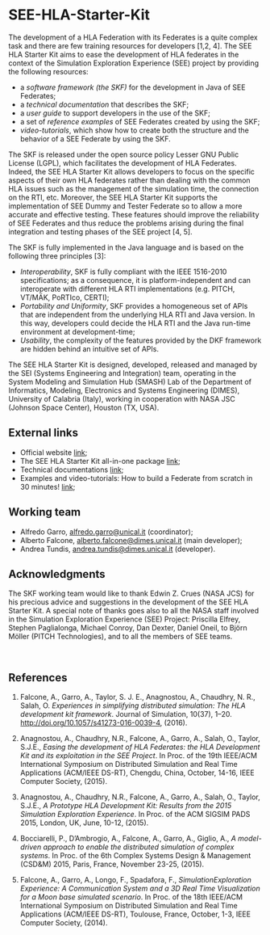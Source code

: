# SEE-HLA-Starter-Kit

The development of a HLA Federation with its Federates is a quite complex task and there are few training resources for developers [1,2, 4]. The SEE HLA Starter Kit aims to ease the development of HLA federates in the context of the Simulation Exploration Experience (SEE) project by providing the following resources:

- a *software framework (the SKF)* for the development in Java of SEE Federates;
- a *technical documentation* that describes the SKF;
- a *user guide* to support developers in the use of the SKF;
- a set of *reference examples* of SEE Federates created by using the SKF;
- *video-tutorials*, which show how to create both the structure and the behavior of a SEE Federate by using the SKF.
The SKF is released under the open source policy Lesser GNU Public License (LGPL), which facilitates the development of HLA Federates. Indeed, the SEE HLA Starter Kit allows developers to focus on the specific aspects of their own HLA federates rather than dealing with the common HLA issues such as the management of the simulation time, the connection on the RTI, etc. Moreover, the SEE HLA Starter Kit supports the implementation of SEE Dummy and Tester Federate so to allow a more accurate and effective testing. These features should improve the reliability of SEE Federates and thus reduce the problems arising during the final integration and testing phases of the SEE project [4, 5].
The SKF is fully implemented in the Java language and is based on the following three principles [3]: 
	
-  *Interoperability*, SKF is fully compliant with the IEEE 1516-2010 specifications; as a consequence, it is platform-independent and can interoperate with different HLA RTI implementations (e.g. PITCH, VT/MÄK, PoRTIco, CERTI);
-  *Portability and Uniformity*, SKF provides a homogeneous set of APIs that are independent from the underlying HLA RTI and Java version. In this way, developers could decide the HLA RTI and the Java run-time environment at development-time;
-  *Usability*, the complexity of the features provided by the DKF framework are hidden behind an intuitive set of APIs.

The SEE HLA Starter Kit is designed, developed, released and managed by the SEI (Systems Engineering and Integration) team, operating in the System Modeling and Simulation Hub (SMASH) Lab of the Department of Informatics, Modeling, Electronics and Systems Engineering (DIMES), University of Calabria (Italy), working in cooperation with NASA JSC (Johnson Space Center), Houston (TX, USA).

## **External links**

- Official website [link](https://smash-lab.github.io/SEE-HLA-Starter-Kit/);
- The SEE HLA Starter Kit all-in-one package [link](https://drive.google.com/drive/folders/0B5VINCL02C8rQ0xZYmhaTjFfRGc?usp=sharing);
- Technical documentations [link](https://drive.google.com/file/d/0B5VINCL02C8rdktZSGZSdXMyQUE/view?usp=sharing);
- Examples and video-tutorials: How to build a Federate from scratch in 30 minutes! [link](https://drive.google.com/open?id=0B6Txsul1iIJma3pITXE1M2hSOVk);

## **Working team**

*  Alfredo Garro, [alfredo.garro@unical.it](mailto:alfredo.garro@unical.it) (coordinator);
*  Alberto Falcone, [alberto.falcone@dimes.unical.it](mailto:alberto.falcone@dimes.unical.it) (main developer); 
*  Andrea Tundis, [andrea.tundis@dimes.unical.it](mailto:andrea.tundis@dimes.unical.it) (developer).

## **Acknowledgments**

The SKF working team would like to thank Edwin Z. Crues (NASA JCS) for his precious advice and suggestions in the development of the SEE HLA Starter Kit. A special note of thanks goes also to all the NASA staff involved in the Simulation Exploration Experience (SEE) Project: Priscilla Elfrey, Stephen Paglialonga, Michael Conroy, Dan Dexter, Daniel Oneil, to Björn Möller (PITCH Technologies), and to all the members of SEE teams.

<br>
 
## **References**

1.  Falcone, A., Garro, A., Taylor, S. J. E., Anagnostou, A., Chaudhry, N. R., Salah, O. *Experiences in simplifying distributed simulation: The HLA development kit framework*. Journal of Simulation, 10(37), 1–20. http://doi.org/10.1057/s41273-016-0039-4, (2016).

2. Anagnostou, A., Chaudhry, N.R., Falcone, A., Garro, A., Salah, O., Taylor, S.J.E., *Easing the development of HLA Federates: the HLA Development Kit and its exploitation in the SEE Project*. In Proc. of the 19th IEEE/ACM International Symposium on Distributed Simulation and Real Time Applications (ACM/IEEE DS-RT), Chengdu, China, October, 14-16, IEEE Computer Society, (2015).

3. Anagnostou, A., Chaudhry, N.R., Falcone, A., Garro, A., Salah, O., Taylor, S.J.E., *A Prototype HLA Development Kit: Results from the 2015 Simulation Exploration Experience*. In Proc. of the ACM SIGSIM PADS 2015, London, UK, June, 10-12, (2015).

4. Bocciarelli, P., D’Ambrogio, A., Falcone, A., Garro, A., Giglio, A., *A model-driven approach to enable the distributed simulation of complex systems*. In Proc. of the 6th Complex Systems Design & Management (CSD&M) 2015, Paris, France, November 23-25, (2015).

5. Falcone, A., Garro, A., Longo, F., Spadafora, F., *SimulationExploration Experience: A Communication System and a 3D Real Time Visualization for a Moon base simulated scenario*. In Proc. of the 18th IEEE/ACM International Symposium on Distributed Simulation and Real Time Applications (ACM/IEEE DS-RT), Toulouse, France, October, 1-3, IEEE Computer Society, (2014).
